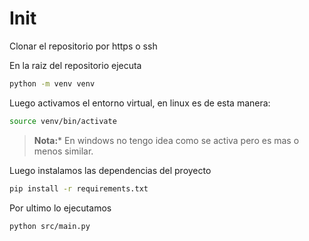 

# Init

Clonar el repositorio por https o ssh

En la raiz del repositorio ejecuta

```sh
python -m venv venv
```

Luego activamos el entorno virtual, en linux es de esta manera:

```sh
source venv/bin/activate
```

> **Nota:*** En windows no tengo idea como se activa pero es mas o menos similar.


Luego instalamos las dependencias del proyecto

```sh
pip install -r requirements.txt
```

Por ultimo lo ejecutamos

```sh
python src/main.py
```